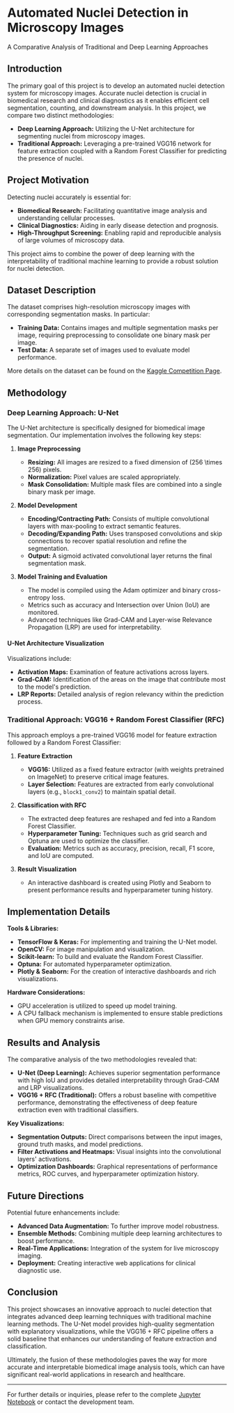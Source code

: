 <!DOCTYPE html>
<html lang="en">
<head>
  <meta charset="UTF-8">
  <title>Automated Nuclei Detection in Microscopy Images</title>
</head>
<body>
  <div class="container">

  <div class="header">
    <h1>Automated Nuclei Detection in Microscopy Images</h1>
    <p>A Comparative Analysis of Traditional and Deep Learning Approaches</p>
  </div>

  ## Introduction

  The primary goal of this project is to develop an automated nuclei detection system for microscopy images. Accurate nuclei detection is crucial in biomedical research and clinical diagnostics as it enables efficient cell segmentation, counting, and downstream analysis. In this project, we compare two distinct methodologies:

  - **Deep Learning Approach:** Utilizing the U-Net architecture for segmenting nuclei from microscopy images.
  - **Traditional Approach:** Leveraging a pre-trained VGG16 network for feature extraction coupled with a Random Forest Classifier for predicting the presence of nuclei.

  ## Project Motivation

  Detecting nuclei accurately is essential for:
  - **Biomedical Research:** Facilitating quantitative image analysis and understanding cellular processes.
  - **Clinical Diagnostics:** Aiding in early disease detection and prognosis.
  - **High-Throughput Screening:** Enabling rapid and reproducible analysis of large volumes of microscopy data.

  This project aims to combine the power of deep learning with the interpretability of traditional machine learning to provide a robust solution for nuclei detection.

  ## Dataset Description

  The dataset comprises high-resolution microscopy images with corresponding segmentation masks. In particular:
  - **Training Data:** Contains images and multiple segmentation masks per image, requiring preprocessing to consolidate one binary mask per image.
  - **Test Data:** A separate set of images used to evaluate model performance.

  More details on the dataset can be found on the [Kaggle Competition Page](https://www.kaggle.com/competitions/data-science-bowl-2018/data).

  ## Methodology

  ### Deep Learning Approach: U-Net

  The U-Net architecture is specifically designed for biomedical image segmentation. Our implementation involves the following key steps:

  1. **Image Preprocessing**
      - **Resizing:** All images are resized to a fixed dimension of \(256 \times 256\) pixels.
      - **Normalization:** Pixel values are scaled appropriately.
      - **Mask Consolidation:** Multiple mask files are combined into a single binary mask per image.

  2. **Model Development**
      - **Encoding/Contracting Path:** Consists of multiple convolutional layers with max-pooling to extract semantic features.
      - **Decoding/Expanding Path:** Uses transposed convolutions and skip connections to recover spatial resolution and refine the segmentation.
      - **Output:** A sigmoid activated convolutional layer returns the final segmentation mask.

  3. **Model Training and Evaluation**
      - The model is compiled using the Adam optimizer and binary cross-entropy loss.
      - Metrics such as accuracy and Intersection over Union (IoU) are monitored.
      - Advanced techniques like Grad-CAM and Layer-wise Relevance Propagation (LRP) are used for interpretability.

  #### U-Net Architecture Visualization

  Visualizations include:
  - **Activation Maps:** Examination of feature activations across layers.
  - **Grad-CAM:** Identification of the areas on the image that contribute most to the model's prediction.
  - **LRP Reports:** Detailed analysis of region relevancy within the prediction process.

  ### Traditional Approach: VGG16 + Random Forest Classifier (RFC)

  This approach employs a pre-trained VGG16 model for feature extraction followed by a Random Forest Classifier:

  1. **Feature Extraction**
      - **VGG16:** Utilized as a fixed feature extractor (with weights pretrained on ImageNet) to preserve critical image features.
      - **Layer Selection:** Features are extracted from early convolutional layers (e.g., `block1_conv2`) to maintain spatial detail.

  2. **Classification with RFC**
      - The extracted deep features are reshaped and fed into a Random Forest Classifier.
      - **Hyperparameter Tuning:** Techniques such as grid search and Optuna are used to optimize the classifier.
      - **Evaluation:** Metrics such as accuracy, precision, recall, F1 score, and IoU are computed.

  3. **Result Visualization**
      - An interactive dashboard is created using Plotly and Seaborn to present performance results and hyperparameter tuning history.

  ## Implementation Details

  **Tools & Libraries:**
  - **TensorFlow & Keras:** For implementing and training the U-Net model.
  - **OpenCV:** For image manipulation and visualization.
  - **Scikit-learn:** To build and evaluate the Random Forest Classifier.
  - **Optuna:** For automated hyperparameter optimization.
  - **Plotly & Seaborn:** For the creation of interactive dashboards and rich visualizations.

  **Hardware Considerations:**
  - GPU acceleration is utilized to speed up model training.
  - A CPU fallback mechanism is implemented to ensure stable predictions when GPU memory constraints arise.

  ## Results and Analysis

  The comparative analysis of the two methodologies revealed that:
  - **U-Net (Deep Learning):** Achieves superior segmentation performance with high IoU and provides detailed interpretability through Grad-CAM and LRP visualizations.
  - **VGG16 + RFC (Traditional):** Offers a robust baseline with competitive performance, demonstrating the effectiveness of deep feature extraction even with traditional classifiers.

  **Key Visualizations:**
  - **Segmentation Outputs:** Direct comparisons between the input images, ground truth masks, and model predictions.
  - **Filter Activations and Heatmaps:** Visual insights into the convolutional layers' activations.
  - **Optimization Dashboards:** Graphical representations of performance metrics, ROC curves, and hyperparameter optimization history.

  ## Future Directions

  Potential future enhancements include:
  - **Advanced Data Augmentation:** To further improve model robustness.
  - **Ensemble Methods:** Combining multiple deep learning architectures to boost performance.
  - **Real-Time Applications:** Integration of the system for live microscopy imaging.
  - **Deployment:** Creating interactive web applications for clinical diagnostic use.

  ## Conclusion

  This project showcases an innovative approach to nuclei detection that integrates advanced deep learning techniques with traditional machine learning methods. The U-Net model provides high-quality segmentation with explanatory visualizations, while the VGG16 + RFC pipeline offers a solid baseline that enhances our understanding of feature extraction and classification.

  Ultimately, the fusion of these methodologies paves the way for more accurate and interpretable biomedical image analysis tools, which can have significant real-world applications in research and healthcare.

  ---
  
  For further details or inquiries, please refer to the complete [Jupyter Notebook](#) or contact the development team.

  </div>
</body>
</html>